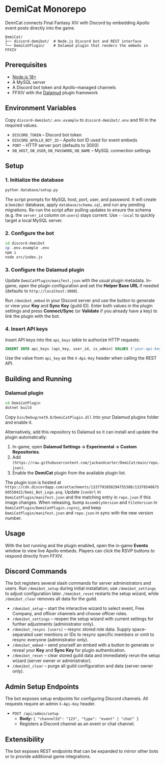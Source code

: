 # DemiCat Monorepo

DemiCat connects Final Fantasy XIV with Discord by embedding Apollo event posts directly into the game.

```
DemiCat/
├── discord-demibot/  # Node.js Discord bot and REST interface
└── DemiCatPlugin/    # Dalamud plugin that renders the embeds in FFXIV
```

## Prerequisites

- [Node.js 18+](https://nodejs.org/)
- A MySQL server
- A Discord bot token and Apollo-managed channels
- FFXIV with the [Dalamud](https://github.com/goatcorp/Dalamud) plugin framework

## Environment Variables

Copy `discord-demibot/.env.example` to `discord-demibot/.env` and fill in the required values.

- `DISCORD_TOKEN` – Discord bot token
- `DISCORD_APOLLO_BOT_ID` – Apollo bot ID used for event embeds
- `PORT` – HTTP server port (defaults to 3000)
- `DB_HOST`, `DB_USER`, `DB_PASSWORD`, `DB_NAME` – MySQL connection settings

## Setup

### 1. Initialize the database
```bash
python database/setup.py
```
The script prompts for MySQL host, port, user, and password. It will create a `DemiBot` database, apply `database/schema.sql`,
and run any pending migrations. Re-run the script after pulling updates to ensure the schema (e.g. the `server_id` column on
`users`) stays current. Use `--local` to quickly target a local MySQL server.

### 2. Configure the bot
```bash
cd discord-demibot
cp .env.example .env
npm i
node src/index.js
```

### 3. Configure the Dalamud plugin
Update `DemiCatPlugin/manifest.json` with the usual plugin metadata. In-game, open the plugin configuration and set the
**Helper Base URL** if needed (defaults to `http://localhost:3000`).

Run `/demibot_embed` in your Discord server and use the button to generate or view your **Key** and **Sync Key** (guild ID).
Enter both values in the plugin settings and press **Connect/Sync** (or **Validate** if you already have a key) to link the
plugin with the bot.

### 4. Insert API keys
Insert API keys into the `api_keys` table to authorize HTTP requests:

```sql
INSERT INTO api_keys (api_key, user_id, is_admin) VALUES ('your-api-key', 'discord-user-id', 1);
```
Use the value from `api_key` as the `X-Api-Key` header when calling the REST API.

## Building and Running

### Dalamud plugin
```bash
cd DemiCatPlugin
dotnet build
```
Copy `bin/Debug/net9.0/DemiCatPlugin.dll` into your Dalamud plugins folder and enable it.

Alternatively, add this repository to Dalamud so it can install and update the plugin automatically:

1. In-game, open **Dalamud Settings → Experimental → Custom Repositories**.
2. Add `(https://raw.githubusercontent.com/jackandcarter/DemiCat/main/repo.json)`.
3. Enable the **DemiCat** plugin from the available plugin list.

The plugin icon is hosted at `https://cdn.discordapp.com/attachments/1337791050294755380/1337854067560550422/Demi_Bot_Logo.png`.
Update `IconUrl` in `DemiCatPlugin/manifest.json` and the matching entry in `repo.json` if this image changes.
When releasing, bump `AssemblyVersion` and `FileVersion` in `DemiCatPlugin/DemiCatPlugin.csproj`,
and keep `DemiCatPlugin/manifest.json` and `repo.json` in sync with the new version number.

## Usage

With the bot running and the plugin enabled, open the in-game **Events** window to view live Apollo embeds. Players can click the RSVP buttons to respond directly from FFXIV.

## Discord Commands

The bot registers several slash commands for server administrators and users. Run `/demibot_setup` during initial installation;
use `/demibot_settings` to adjust configuration later. `/demibot_reset` restarts the setup wizard, while `/demibot_clear` removes
all data for the guild.

- `/demibot_setup` – start the interactive wizard to select event, Free Company, and officer channels and choose officer roles.
- `/demibot_settings` – reopen the setup wizard with current settings for further adjustments (administrator only).
- `/demibot_resync [users]` – resync stored role data. Supply space-separated user mentions or IDs to resync specific members or
  omit to resync everyone (administrator only).
- `/demibot_embed` – send yourself an embed with a button to generate or reveal your **Key** and **Sync Key** for plugin
  authentication.
- `/demibot_reset` – clear stored guild data and immediately rerun the setup wizard (server owner or administrator).
- `/demibot_clear` – purge all guild configuration and data (server owner only).

## Admin Setup Endpoints

The bot exposes setup endpoints for configuring Discord channels. All requests require an admin `X-Api-Key` header.

- `POST /api/admin/setup`
  - **Body:** `{ "channelId": "123", "type": "event" | "chat" }`
  - Registers a Discord channel as an event or chat channel.

## Extensibility

The bot exposes REST endpoints that can be expanded to mirror other bots or to provide additional game integrations.
